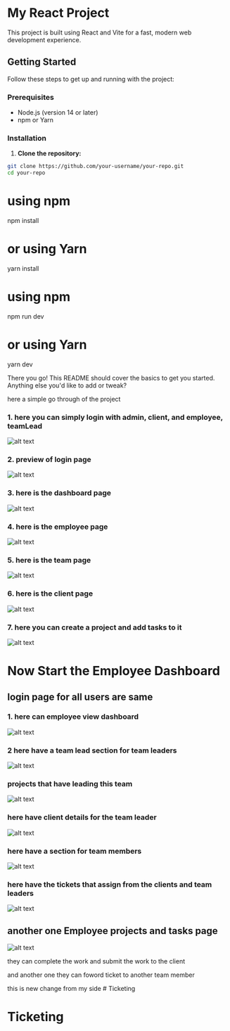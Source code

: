 # My React Project

This project is built using React and Vite for a fast, modern web development experience.

## Getting Started

Follow these steps to get up and running with the project:

### Prerequisites

- Node.js (version 14 or later)
- npm or Yarn

### Installation

1. **Clone the repository:**

```bash
git clone https://github.com/your-username/your-repo.git
cd your-repo
```



# using npm
npm install

# or using Yarn
yarn install



# using npm
npm run dev

# or using Yarn
yarn dev





There you go! This README should cover the basics to get you started. Anything else you'd like to add or tweak?



here a simple go through of the project

### 1. here you can simply login with admin, client, and employee, teamLead


![alt text](image.png)


### 2. preview of login page

![alt text](image-1.png)



### 3. here is the dashboard page

![alt text](image-2.png)


### 4. here is the employee page
![alt text](image-3.png)


### 5. here is the team page

![alt text](image-4.png)

### 6. here is the client page
![alt text](image-5.png)

### 7. here you can create a project and add tasks to it

![alt text](image-6.png)




# Now Start the Employee Dashboard

## login page for all users are same


### 1. here can employee view dashboard
![alt text](image-7.png)

### 2 here have a team lead section for team leaders 

![alt text](image-8.png)

### projects that have leading this team

![alt text](image-9.png)

### here have client details for the team leader

![alt text](image-10.png)

### here have a section for team members

![alt text](image-11.png)


### here have the tickets that assign from the clients and team leaders 

![alt text](image-12.png)


## another one Employee projects and tasks page

![alt text](image-13.png)

they can complete the work and submit the work to the client

and another one they can foword ticket to another team member 


this is new change from my side # Ticketing
# Ticketing
